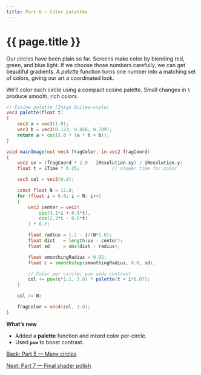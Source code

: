 ```yaml
---
title: Part 6 — Color palettes
---
```

# {{ page.title }}

Our circles have been plain so far. Screens make color by blending red, green, and blue light. If we choose those numbers carefully, we can get beautiful gradients. A *palette* function turns one number into a matching set of colors, giving our art a coordinated look.

We’ll color each circle using a compact cosine palette. Small changes in `t` produce smooth, rich colors.

```glsl
// Cosine palette (Inigo Quilez–style)
vec3 palette(float t)
{
    vec3 a = vec3(1.0);
    vec3 b = vec3(0.123, 0.456, 0.789);
    return a + cos(3.0 * (a * t + b));
}

void mainImage(out vec4 fragColor, in vec2 fragCoord)
{
    vec2 uv = (fragCoord * 2.0 - iResolution.xy) / iResolution.y;
    float t = iTime * 0.25;            // slower time for color

    vec3 col = vec3(0.0);

    const float N = 12.0;
    for (float i = 0.0; i < N; i++)
    {
        vec2 center = vec2(
            sin(3.1*i + 0.8*t),
            cos(2.3*i - 0.6*t)
        ) * 0.7;

        float radius = 1.2 - i/(N*2.0);
        float dist   = length(uv - center);
        float sd     = abs(dist - radius);

        float smoothingRadius = 0.02;
        float c = smoothstep(smoothingRadius, 0.0, sd);

        // Color per circle; pow adds contrast
        col += pow(c*1.1, 3.0) * palette(t + i*0.07);
    }

    col /= N;

    fragColor = vec4(col, 1.0);
}
```

**What’s new**

* Added a **palette** function and mixed color per-circle.
* Used **`pow`** to boost contrast.

[Back: Part 5 — Many circles](part05_many_circles.md)

[Next: Part 7 — Final shader polish](part07_final_shader.md)
